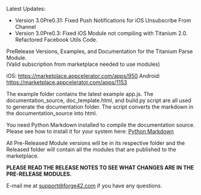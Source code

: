 Latest Updates: 
- Version 3.0Pre0.31: Fixed Push Notifications for iOS Unsubscribe From Channel
- Version 3.0Pre0.3: Fixed iOS Module not compiling with Titanium 2.0. Refactored Facebook Utils Code.

PreRelease Versions, Examples, and Documentation for the Titanium Parse Module.  
(Valid subscription from marketplace needed to use modules)  

iOS: https://marketplace.appcelerator.com/apps/950 
Android: https://marketplace.appcelerator.com/apps/1153

The example folder contains the latest example app.js.
The documentation_source, doc_template.html, and build.py script are all used to generate the documentation folder. The script converts the markdown in the documentation_source into html.

You need Python Markdown installed to compile the documentation source. Please see how to install it for your system here: [Python Markdown](http://freewisdom.org/projects/python-markdown/Installation)

All Pre-Released Module versions will be in its respective folder and the Released folder will contain all the modules that are published to the marketplace.

__PLEASE READ THE RELEASE NOTES TO SEE WHAT CHANGES ARE IN THE PRE-RELEASE MODULES.__

E-mail me at support@forge42.com if you have any questions.